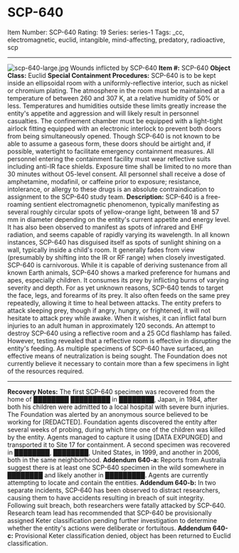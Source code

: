 # SCP-640
Item Number: SCP-640
Rating: 19
Series: series-1
Tags: _cc, electromagnetic, euclid, intangible, mind-affecting, predatory, radioactive, scp

---

![scp-640-large.jpg](http://scp-wiki.wdfiles.com/local--files/scp-640/scp-640-large.jpg)
Wounds inflicted by SCP-640
**Item #:** SCP-640
**Object Class:** Euclid
**Special Containment Procedures:** SCP-640 is to be kept inside an ellipsoidal room with a uniformly-reflective interior, such as nickel or chromium plating. The atmosphere in the room must be maintained at a temperature of between 260 and 307 K, at a relative humidity of 50% or less. Temperatures and humidities outside these limits greatly increase the entity's appetite and aggression and will likely result in personnel casualties.
The confinement chamber must be equipped with a light-tight airlock fitting equipped with an electronic interlock to prevent both doors from being simultaneously opened. Though SCP-640 is not known to be able to assume a gaseous form, these doors should be airtight and, if possible, watertight to facilitate emergency containment measures.
All personnel entering the containment facility must wear reflective suits including anti-IR face shields. Exposure time shall be limited to no more than 30 minutes without O5-level consent. All personnel shall receive a dose of amphetamine, modafinil, or caffeine prior to exposure; resistance, intolerance, or allergy to these drugs is an absolute contraindication to assignment to the SCP-640 study team.
**Description:** SCP-640 is a free-roaming sentient electromagnetic phenomenon, typically manifesting as several roughly circular spots of yellow-orange light, between 18 and 57 mm in diameter depending on the entity's current appetite and energy level. It has also been observed to manifest as spots of infrared and EHF radiation, and seems capable of rapidly varying its wavelength.
In all known instances, SCP-640 has disguised itself as spots of sunlight shining on a wall, typically inside a child's room. It generally fades from view (presumably by shifting into the IR or RF range) when closely investigated.
SCP-640 is carnivorous. While it is capable of deriving sustenance from all known Earth animals, SCP-640 shows a marked preference for humans and apes, especially children. It consumes its prey by inflicting burns of varying severity and depth. For as yet unknown reasons, SCP-640 tends to target the face, legs, and forearms of its prey. It also often feeds on the same prey repeatedly, allowing it time to heal between attacks. The entity prefers to attack sleeping prey, though if angry, hungry, or frightened, it will not hesitate to attack prey while awake. When it wishes, it can inflict fatal burn injuries to an adult human in approximately 120 seconds.
An attempt to destroy SCP-640 using a reflective room and a 25 GCd flashlamp has failed. However, testing revealed that a reflective room is effective in disrupting the entity's feeding.
As multiple specimens of SCP-640 have surfaced, an effective means of neutralization is being sought. The Foundation does not currently believe it necessary to contain more than a few specimens in light of the resources required.
* * *
**Recovery Notes:** The first SCP-640 specimen was recovered from the home of ████████ █████████ in ████████, Japan, in 1984, after both his children were admitted to a local hospital with severe burn injuries. The Foundation was alerted by an anonymous source believed to be working for [REDACTED]. Foundation agents discovered the entity after several weeks of probing, during which time one of the children was killed by the entity. Agents managed to capture it using [DATA EXPUNGED] and transported it to Site 17 for containment.
A second specimen was recovered in ████████, ████████, United States, in 1999, and another in 2006, both in the same neighborhood.
**Addendum 640-a:** Reports from Australia suggest there is at least one SCP-640 specimen in the wild somewhere in ████████ and likely another in █████████. Agents are currently attempting to locate and contain the entities.
**Addendum 640-b:** In two separate incidents, SCP-640 has been observed to distract researchers, causing them to have accidents resulting in breach of suit integrity. Following suit breach, both researchers were fatally attacked by SCP-640. Research team lead has recommended that SCP-640 be provisionally assigned Keter classification pending further investigation to determine whether the entity's actions were deliberate or fortuitous.
**Addendum 640-c:** Provisional Keter classification denied, object has been returned to Euclid classification.